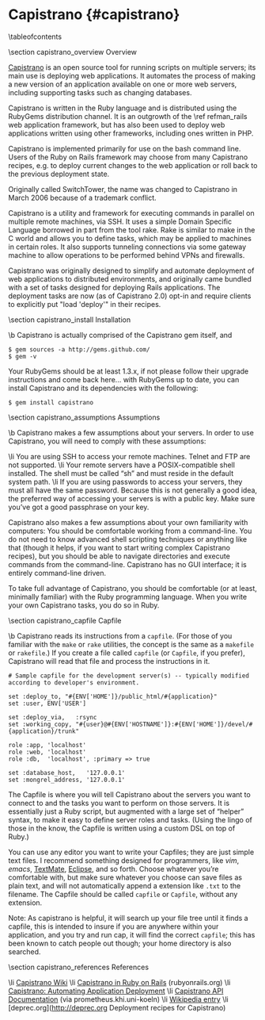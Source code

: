 Capistrano    {#capistrano}
==========

\tableofcontents

\section capistrano_overview Overview

[Capistrano](http://www.capify.org) is an open source tool for running scripts
on multiple servers; its main use is deploying web applications. It automates the
process of making a new version of an application available on one or more web
servers, including supporting tasks such as changing databases.

Capistrano is written in the Ruby language and is distributed using the RubyGems
distribution channel. It is an outgrowth of the \ref refman_rails web application
framework, but has also been used to deploy web applications written using other
frameworks, including ones written in PHP.

Capistrano is implemented primarily for use on the bash command line. Users of the Ruby on Rails framework may choose from many Capistrano recipes, e.g. to deploy current changes to the web application or roll back to the previous deployment state.

Originally called SwitchTower, the name was changed to Capistrano in March 2006 because of a trademark conflict.

Capistrano is a utility and framework for executing commands in parallel on multiple remote machines, via SSH. It uses a simple Domain Specific Language borrowed in part from the tool rake. Rake is similar to make in the C world and allows you to define tasks, which may be applied to machines in certain roles. It also supports tunneling connections via some gateway machine to allow operations to be performed behind VPNs and firewalls.

Capistrano was originally designed to simplify and automate deployment of web applications to distributed environments, and originally came bundled with a set of tasks designed for deploying Rails applications. The deployment tasks are now (as of Capistrano 2.0) opt-in and require clients to explicitly put "load 'deploy'" in their recipes.

\section capistrano_install Installation

\b Capistrano is actually comprised of the Capistrano gem itself, and

~~~~
$ gem sources -a http://gems.github.com/
$ gem -v
~~~~

Your RubyGems should be at least 1.3.x, if not please follow their upgrade
instructions and come back here... with RubyGems up to date, you can install
Capistrano and its dependencies with the following:

~~~~
$ gem install capistrano
~~~~

\section capistrano_assumptions Assumptions

\b Capistrano makes a few assumptions about your servers. In order to use
Capistrano, you will need to comply with these assumptions:

\li You are using SSH to access your remote machines. Telnet and FTP are not supported.
\li Your remote servers have a POSIX-compatible shell installed. The shell must be called “sh” and must reside in the default system path.
\li If you are using passwords to access your servers, they must all have the same password. Because this is not generally a good idea, the preferred way of accessing your servers is with a public key. Make sure you’ve got a good passphrase on your key.

Capistrano also makes a few assumptions about your own familiarity with computers: You should be comfortable working from a command-line. You do not need to know advanced shell scripting techniques or anything like that (though it helps, if you want to start writing complex Capistrano recipes), but you should be able to navigate directories and execute commands from the command-line. Capistrano has no GUI interface; it is entirely command-line driven.

To take full advantage of Capistrano, you should be comfortable (or at least, minimally familiar) with the Ruby programming language. When you write your own Capistrano tasks, you do so in Ruby.

\section capistrano_capfile Capfile

\b Capistrano reads its instructions from a ``capfile``. (For those of you familiar with the ``make`` or ``rake`` utilities, the concept is the same as a ``makefile`` or ``rakefile``.) If you create a file called ``capfile`` (or ``Capfile``, if you prefer), Capistrano will read that file and process the instructions in it.

~~~~
# Sample capfile for the development server(s) -- typically modified according to developer's environment.

set :deploy_to, "#{ENV['HOME']}/public_html/#{application}"
set :user, ENV['USER']

set :deploy_via,   :rsync
set :working_copy, "#{user}@#{ENV['HOSTNAME']}:#{ENV['HOME']}/devel/#{application}/trunk"

role :app, 'localhost'
role :web, 'localhost'
role :db,  'localhost', :primary => true

set :database_host,   '127.0.0.1'
set :mongrel_address, '127.0.0.1'

~~~~

The Capfile is where you will tell Capistrano about the servers you want to connect to and the tasks you want to perform on those servers. It is essentially just a Ruby script, but augmented with a large set of “helper” syntax, to make it easy to define server roles and tasks. (Using the lingo of those in the know, the Capfile is written using a custom DSL on top of Ruby.)

You can use any editor you want to write your Capfiles; they are just simple text files. I recommend something designed for programmers, like _vim_, _emacs_, [TextMate](http://macromates.com), [Eclipse](http://www.eclipse.org), and so forth. Choose whatever you’re comfortable with, but make sure whatever you choose can save files as plain text, and will not automatically append a extension like ``.txt`` to the filename. The Capfile should be called ``capfile`` or ``Capfile``, without any extension.

Note: As capistrano is helpful, it will search up your file tree until it finds a capfile, this is intended to insure if you are anywhere within your application, and you try and run cap, it will find the correct ``capfile``; this has been known to catch people out though; your home directory is also searched.

\section capistrano_references References

\li [Capistrano Wiki](http://capify.stikipad.com/wiki)
\li [Capistrano in Ruby on Rails](http://wiki.rubyonrails.org/rails/pages/Capistrano) (rubyonrails.org)
\li [Capistrano: Automating Application Deployment](http://manuals.rubyonrails.com/read/book/17)
\li [Capistrano API Documentation](http://prometheus.khi.uni-koeln.de/ruby-doc/capistrano-2.0.0) (via prometheus.khi.uni-koeln)
\li [Wikipedia entry](http://en.wikipedia.org/wiki/Capistrano)
\li [deprec.org](http://deprec.org Deployment recipes for Capistrano)
